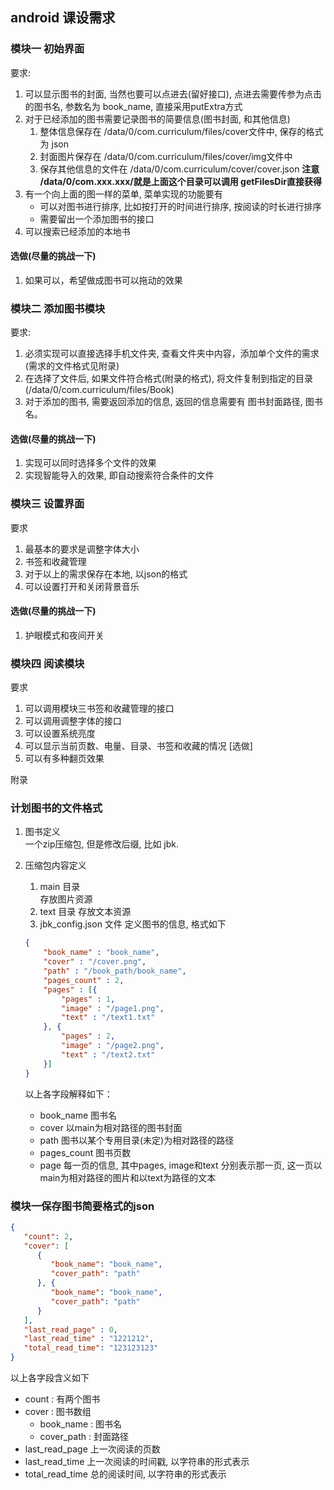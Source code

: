 ## android 课设需求
### 模块一 初始界面
要求:
1. 可以显示图书的封面, 当然也要可以点进去(留好接口), 点进去需要传参为点击的图书名, 参数名为 book_name,  直接采用putExtra方式
2. 对于已经添加的图书需要记录图书的简要信息(图书封面, 和其他信息)
   1. 整体信息保存在 /data/0/com.curriculum/files/cover文件中, 保存的格式为 json
   2. 封面图片保存在 /data/0/com.curriculum/files/cover/img文件中
   3. 保存其他信息的文件在 /data/0/com.curriculum/cover/cover.json
   **注意 /data/0/com.xxx.xxx/就是上面这个目录可以调用 getFilesDir直接获得**
3. 有一个向上面的图一样的菜单, 菜单实现的功能要有
    + 可以对图书进行排序, 比如按打开的时间进行排序, 按阅读的时长进行排序
    + 需要留出一个添加图书的接口
4. 可以搜索已经添加的本地书
#### 选做(尽量的挑战一下)
1. 如果可以，希望做成图书可以拖动的效果
### 模块二 添加图书模块
要求:
1. 必须实现可以直接选择手机文件夹, 查看文件夹中内容，添加单个文件的需求(需求的文件格式见附录)
2. 在选择了文件后, 如果文件符合格式(附录的格式), 将文件复制到指定的目录(/data/0/com.curriculum/files/Book)
3. 对于添加的图书, 需要返回添加的信息, 返回的信息需要有 图书封面路径, 图书名。
#### 选做(尽量的挑战一下)
1. 实现可以同时选择多个文件的效果
2. 实现智能导入的效果, 即自动搜索符合条件的文件
### 模块三 设置界面
要求
1. 最基本的要求是调整字体大小
2. 书签和收藏管理
3. 对于以上的需求保存在本地, 以json的格式
4. 可以设置打开和关闭背景音乐
#### 选做(尽量的挑战一下)
1. 护眼模式和夜间开关  
### 模块四 阅读模块
要求
1. 可以调用模块三书签和收藏管理的接口
2. 可以调用调整字体的接口
3. 可以设置系统亮度
4. 可以显示当前页数、电量、目录、书签和收藏的情况
[选做]
1. 可以有多种翻页效果

附录
### 计划图书的文件格式
1. 图书定义<br>
一个zip压缩包, 但是修改后缀, 比如 jbk.
2. 压缩包内容定义
    1. main 目录<br>
    存放图片资源
    2. text 目录
    存放文本资源
    3. jbk_config.json 文件 定义图书的信息, 格式如下
    ```json
    {
        "book_name" : "book_name",
        "cover" : "/cover.png",
        "path" : "/book_path/book_name",
        "pages_count" : 2,
        "pages" : [{
            "pages" : 1,
            "image" : "/page1.png",
            "text" : "/text1.txt"
        }, {
            "pages" : 2,
            "image" : "/page2.png",
            "text" : "/text2.txt"
        }]
    }
    ```

   以上各字段解释如下：
   + book_name 图书名
   + cover 以main为相对路径的图书封面
   + path 图书以某个专用目录(未定)为相对路径的路径
   + pages_count 图书页数
   + page 每一页的信息, 其中pages, image和text 分别表示那一页, 这一页以 main为相对路径的图片和以text为路径的文本
### 模块一保存图书简要格式的json
```json
{
   "count": 2,
   "cover": [
      {
         "book_name": "book_name",
         "cover_path": "path"
      }, {
         "book_name": "book_name",
         "cover_path": "path"
      }
   ],
   "last_read_page" : 0,
   "last_read_time" : "1221212",
   "total_read_time": "123123123"
}
```
以上各字段含义如下
+ count : 有两个图书
+ cover : 图书数组
  + book_name : 图书名
  + cover_path : 封面路径
+ last_read_page 上一次阅读的页数
+ last_read_time 上一次阅读的时间戳, 以字符串的形式表示
+ total_read_time 总的阅读时间, 以字符串的形式表示
